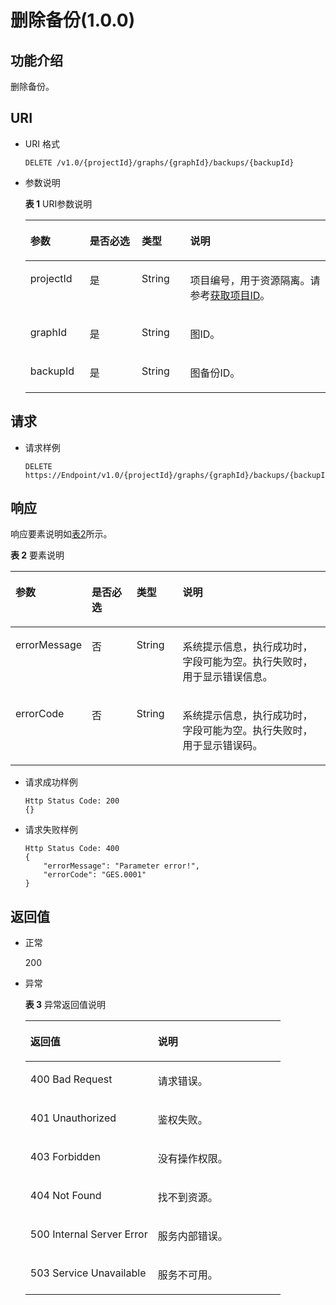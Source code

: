 # 删除备份\(1.0.0\)<a name="ges_03_0035"></a>

## 功能介绍<a name="section46723750"></a>

删除备份。

## URI<a name="section17860566"></a>

-   URI 格式

    ```
    DELETE /v1.0/{projectId}/graphs/{graphId}/backups/{backupId}
    ```

-   参数说明

    **表 1**  URI参数说明

    <a name="table22512166173217"></a>
    <table><thead align="left"><tr id="row3796239173217"><th class="cellrowborder" valign="top" width="19.77%" id="mcps1.2.5.1.1"><p id="p17397344173227"><a name="p17397344173227"></a><a name="p17397344173227"></a>参数</p>
    </th>
    <th class="cellrowborder" valign="top" width="17.34%" id="mcps1.2.5.1.2"><p id="p67007647173227"><a name="p67007647173227"></a><a name="p67007647173227"></a>是否必选</p>
    </th>
    <th class="cellrowborder" valign="top" width="16.12%" id="mcps1.2.5.1.3"><p id="p58910322173227"><a name="p58910322173227"></a><a name="p58910322173227"></a>类型</p>
    </th>
    <th class="cellrowborder" valign="top" width="46.77%" id="mcps1.2.5.1.4"><p id="p7006786173227"><a name="p7006786173227"></a><a name="p7006786173227"></a>说明</p>
    </th>
    </tr>
    </thead>
    <tbody><tr id="row64854125173217"><td class="cellrowborder" valign="top" width="19.77%" headers="mcps1.2.5.1.1 "><p id="p1952759173227"><a name="p1952759173227"></a><a name="p1952759173227"></a>projectId</p>
    </td>
    <td class="cellrowborder" valign="top" width="17.34%" headers="mcps1.2.5.1.2 "><p id="p23955756173227"><a name="p23955756173227"></a><a name="p23955756173227"></a>是</p>
    </td>
    <td class="cellrowborder" valign="top" width="16.12%" headers="mcps1.2.5.1.3 "><p id="p61368061173227"><a name="p61368061173227"></a><a name="p61368061173227"></a>String</p>
    </td>
    <td class="cellrowborder" valign="top" width="46.77%" headers="mcps1.2.5.1.4 "><p id="p51708449194548"><a name="p51708449194548"></a><a name="p51708449194548"></a>项目编号，用于资源隔离。请参考<a href="获取项目ID.md">获取项目ID</a>。</p>
    </td>
    </tr>
    <tr id="row39111894173217"><td class="cellrowborder" valign="top" width="19.77%" headers="mcps1.2.5.1.1 "><p id="p45356364173227"><a name="p45356364173227"></a><a name="p45356364173227"></a>graphId</p>
    </td>
    <td class="cellrowborder" valign="top" width="17.34%" headers="mcps1.2.5.1.2 "><p id="p49986844173227"><a name="p49986844173227"></a><a name="p49986844173227"></a>是</p>
    </td>
    <td class="cellrowborder" valign="top" width="16.12%" headers="mcps1.2.5.1.3 "><p id="p22402573173227"><a name="p22402573173227"></a><a name="p22402573173227"></a>String</p>
    </td>
    <td class="cellrowborder" valign="top" width="46.77%" headers="mcps1.2.5.1.4 "><p id="p2669126173227"><a name="p2669126173227"></a><a name="p2669126173227"></a>图ID。</p>
    </td>
    </tr>
    <tr id="row63804940173217"><td class="cellrowborder" valign="top" width="19.77%" headers="mcps1.2.5.1.1 "><p id="p66745335173227"><a name="p66745335173227"></a><a name="p66745335173227"></a>backupId</p>
    </td>
    <td class="cellrowborder" valign="top" width="17.34%" headers="mcps1.2.5.1.2 "><p id="p37663053173227"><a name="p37663053173227"></a><a name="p37663053173227"></a>是</p>
    </td>
    <td class="cellrowborder" valign="top" width="16.12%" headers="mcps1.2.5.1.3 "><p id="p30808423173227"><a name="p30808423173227"></a><a name="p30808423173227"></a>String</p>
    </td>
    <td class="cellrowborder" valign="top" width="46.77%" headers="mcps1.2.5.1.4 "><p id="p12454317173227"><a name="p12454317173227"></a><a name="p12454317173227"></a>图备份ID。</p>
    </td>
    </tr>
    </tbody>
    </table>


## 请求<a name="section26527371"></a>

-   请求样例

    ```
    DELETE https://Endpoint/v1.0/{projectId}/graphs/{graphId}/backups/{backupId}
    ```


## 响应<a name="section37419748"></a>

响应要素说明如[表2](#table41670581173255)所示。

**表 2**  要素说明

<a name="table41670581173255"></a>
<table><thead align="left"><tr id="row62121963173255"><th class="cellrowborder" valign="top" width="15.98%" id="mcps1.2.5.1.1"><p id="p12290419173310"><a name="p12290419173310"></a><a name="p12290419173310"></a>参数</p>
</th>
<th class="cellrowborder" valign="top" width="15.6%" id="mcps1.2.5.1.2"><p id="p55999876173310"><a name="p55999876173310"></a><a name="p55999876173310"></a>是否必选</p>
</th>
<th class="cellrowborder" valign="top" width="15.040000000000001%" id="mcps1.2.5.1.3"><p id="p39696073173310"><a name="p39696073173310"></a><a name="p39696073173310"></a>类型</p>
</th>
<th class="cellrowborder" valign="top" width="53.38%" id="mcps1.2.5.1.4"><p id="p61265322173310"><a name="p61265322173310"></a><a name="p61265322173310"></a>说明</p>
</th>
</tr>
</thead>
<tbody><tr id="row50320231173255"><td class="cellrowborder" valign="top" width="15.98%" headers="mcps1.2.5.1.1 "><p id="p46796899173310"><a name="p46796899173310"></a><a name="p46796899173310"></a>errorMessage</p>
</td>
<td class="cellrowborder" valign="top" width="15.6%" headers="mcps1.2.5.1.2 "><p id="p32452490173310"><a name="p32452490173310"></a><a name="p32452490173310"></a>否</p>
</td>
<td class="cellrowborder" valign="top" width="15.040000000000001%" headers="mcps1.2.5.1.3 "><p id="p11406062173310"><a name="p11406062173310"></a><a name="p11406062173310"></a>String</p>
</td>
<td class="cellrowborder" valign="top" width="53.38%" headers="mcps1.2.5.1.4 "><p id="p51475830173310"><a name="p51475830173310"></a><a name="p51475830173310"></a>系统提示信息，执行成功时，字段可能为空。执行失败时，用于显示错误信息。</p>
</td>
</tr>
<tr id="row52391359173255"><td class="cellrowborder" valign="top" width="15.98%" headers="mcps1.2.5.1.1 "><p id="p12025573173310"><a name="p12025573173310"></a><a name="p12025573173310"></a>errorCode</p>
</td>
<td class="cellrowborder" valign="top" width="15.6%" headers="mcps1.2.5.1.2 "><p id="p34547384173310"><a name="p34547384173310"></a><a name="p34547384173310"></a>否</p>
</td>
<td class="cellrowborder" valign="top" width="15.040000000000001%" headers="mcps1.2.5.1.3 "><p id="p46874699173310"><a name="p46874699173310"></a><a name="p46874699173310"></a>String</p>
</td>
<td class="cellrowborder" valign="top" width="53.38%" headers="mcps1.2.5.1.4 "><p id="p38754246173310"><a name="p38754246173310"></a><a name="p38754246173310"></a>系统提示信息，执行成功时，字段可能为空。执行失败时，用于显示错误码。</p>
</td>
</tr>
</tbody>
</table>

-   请求成功样例

    ```
    Http Status Code: 200
    {}
    ```

-   请求失败样例

    ```
    Http Status Code: 400
    {
        "errorMessage": "Parameter error!",
        "errorCode": "GES.0001"
    }
    ```


## 返回值<a name="section1233420"></a>

-   正常

    200

-   异常

    **表 3**  异常返回值说明

    <a name="table21182911172628"></a>
    <table><thead align="left"><tr id="row22686601172628"><th class="cellrowborder" valign="top" width="50%" id="mcps1.2.3.1.1"><p id="p29113043172638"><a name="p29113043172638"></a><a name="p29113043172638"></a>返回值</p>
    </th>
    <th class="cellrowborder" valign="top" width="50%" id="mcps1.2.3.1.2"><p id="p9346244172638"><a name="p9346244172638"></a><a name="p9346244172638"></a>说明</p>
    </th>
    </tr>
    </thead>
    <tbody><tr id="row13233353172628"><td class="cellrowborder" valign="top" width="50%" headers="mcps1.2.3.1.1 "><p id="p50316832172638"><a name="p50316832172638"></a><a name="p50316832172638"></a>400 Bad Request</p>
    </td>
    <td class="cellrowborder" valign="top" width="50%" headers="mcps1.2.3.1.2 "><p id="p49131611172638"><a name="p49131611172638"></a><a name="p49131611172638"></a>请求错误。</p>
    </td>
    </tr>
    <tr id="row657300172628"><td class="cellrowborder" valign="top" width="50%" headers="mcps1.2.3.1.1 "><p id="p47920375172638"><a name="p47920375172638"></a><a name="p47920375172638"></a>401 Unauthorized</p>
    </td>
    <td class="cellrowborder" valign="top" width="50%" headers="mcps1.2.3.1.2 "><p id="p56345162172638"><a name="p56345162172638"></a><a name="p56345162172638"></a>鉴权失败。</p>
    </td>
    </tr>
    <tr id="row23989959172628"><td class="cellrowborder" valign="top" width="50%" headers="mcps1.2.3.1.1 "><p id="p4998764172638"><a name="p4998764172638"></a><a name="p4998764172638"></a>403 Forbidden</p>
    </td>
    <td class="cellrowborder" valign="top" width="50%" headers="mcps1.2.3.1.2 "><p id="p2246721172638"><a name="p2246721172638"></a><a name="p2246721172638"></a>没有操作权限。</p>
    </td>
    </tr>
    <tr id="row49197943172628"><td class="cellrowborder" valign="top" width="50%" headers="mcps1.2.3.1.1 "><p id="p27247364172638"><a name="p27247364172638"></a><a name="p27247364172638"></a>404 Not Found</p>
    </td>
    <td class="cellrowborder" valign="top" width="50%" headers="mcps1.2.3.1.2 "><p id="p59552853172638"><a name="p59552853172638"></a><a name="p59552853172638"></a>找不到资源。</p>
    </td>
    </tr>
    <tr id="row13744769172628"><td class="cellrowborder" valign="top" width="50%" headers="mcps1.2.3.1.1 "><p id="p61704332172638"><a name="p61704332172638"></a><a name="p61704332172638"></a>500 Internal Server Error</p>
    </td>
    <td class="cellrowborder" valign="top" width="50%" headers="mcps1.2.3.1.2 "><p id="p31994980172638"><a name="p31994980172638"></a><a name="p31994980172638"></a>服务内部错误。</p>
    </td>
    </tr>
    <tr id="row305099172628"><td class="cellrowborder" valign="top" width="50%" headers="mcps1.2.3.1.1 "><p id="p37564761172638"><a name="p37564761172638"></a><a name="p37564761172638"></a>503 Service Unavailable</p>
    </td>
    <td class="cellrowborder" valign="top" width="50%" headers="mcps1.2.3.1.2 "><p id="p22846801172638"><a name="p22846801172638"></a><a name="p22846801172638"></a>服务不可用。</p>
    </td>
    </tr>
    </tbody>
    </table>


